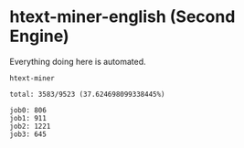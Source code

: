 # htext-miner-english (Second Engine)

Everything doing here is automated.

```
htext-miner

total: 3583/9523 (37.624698099338445%)

job0: 806
job1: 911
job2: 1221
job3: 645
```